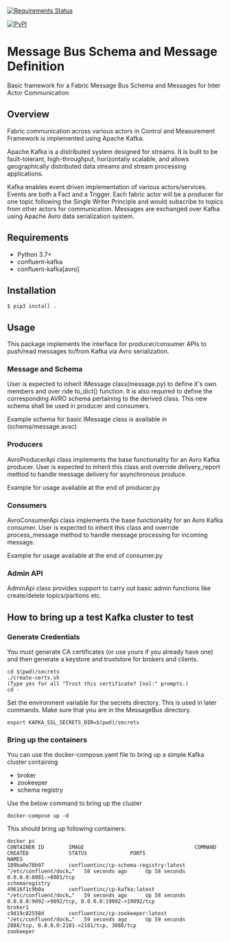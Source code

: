 [![Requirements Status](https://requires.io/github/fabric-testbed/MessageBusSchema/requirements.svg?branch=master)](https://requires.io/github/fabric-testbed/MessageBusSchema/requirements/?branch=master)

[![PyPI](https://img.shields.io/pypi/v/fabric-message-bus?style=plastic)](https://pypi.org/project/fabric-message-bus/)

# Message Bus Schema and Message Definition
Basic framework for a Fabric Message Bus Schema and Messages for Inter Actor Communication 


## Overview
Fabric communication across various actors in Control and Measurement Framework is implemented using Apache Kafka.

Apache Kafka is a distributed system designed for streams. It is built to be fault-tolerant, high-throughput, horizontally scalable, and allows geographically distributed data streams and stream processing applications.

Kafka enables event driven implementation of various actors/services. Events are both a Fact and a Trigger. Each fabric actor will be a producer for one topic following the Single Writer Principle and would subscribe to topics from other actors for communication. Messages are exchanged over Kafka using Apache Avro data serialization system. 

## Requirements
- Python 3.7+
- confluent-kafka
- confluent-kafka[avro]

## Installation
```
$ pip3 install .
```

## Usage
This package implements the interface for producer/consumer APIs to push/read messages to/from Kafka via Avro serialization. 

### Message and Schema
User is expected to inherit IMessage class(message.py) to define it's own members and over ride to_dict() function. It is also required to define the corresponding AVRO schema pertaining to the derived class. This new schema shall be used in producer and consumers.

Example schema for basic IMessage class is available in (schema/message.avsc)

### Producers
AvroProducerApi class implements the base functionality for an Avro Kafka producer. User is expected to inherit this class and override delivery_report method to handle message delivery for asynchronous produce. 

Example for usage available at the end of producer.py

### Consumers
AvroConsumerApi class implements the base functionality for an Avro Kafka consumer. User is expected to inherit this class and override process_message method to handle message processing for incoming message. 

Example for usage available at the end of consumer.py

### Admin API
AdminApi class provides support to carry out basic admin functions like create/delete topics/partions etc.


## How to bring up a test Kafka cluster to test
### Generate Credentials
You must generate CA certificates (or use yours if you already have one) and then generate a keystore and truststore for brokers and clients.
```
cd $(pwd)/secrets
./create-certs.sh
(Type yes for all "Trust this certificate? [no]:" prompts.)
cd -
```
Set the environment variable for the secrets directory. This is used in later commands. Make sure that you are in the MessageBus directory.
```
export KAFKA_SSL_SECRETS_DIR=$(pwd)/secrets
```
### Bring up the containers
You can use the docker-compose.yaml file to bring up a simple Kafka cluster containing
- broker
- zookeeper 
- schema registry

Use the below command to bring up the cluster
```
docker-compose up -d
```

This should bring up following containers:
```
docker ps
CONTAINER ID        IMAGE                                    COMMAND                  CREATED             STATUS              PORTS                                                                                        NAMES
189ba0e70b97        confluentinc/cp-schema-registry:latest   "/etc/confluent/dock…"   58 seconds ago      Up 58 seconds       0.0.0.0:8081->8081/tcp                                                                       schemaregistry
49616f1c9b0a        confluentinc/cp-kafka:latest             "/etc/confluent/dock…"   59 seconds ago      Up 58 seconds       0.0.0.0:9092->9092/tcp, 0.0.0.0:19092->19092/tcp                                             broker1
c9d19c82558d        confluentinc/cp-zookeeper:latest         "/etc/confluent/dock…"   59 seconds ago      Up 59 seconds       2888/tcp, 0.0.0.0:2181->2181/tcp, 3888/tcp                                                   zookeeper
```
